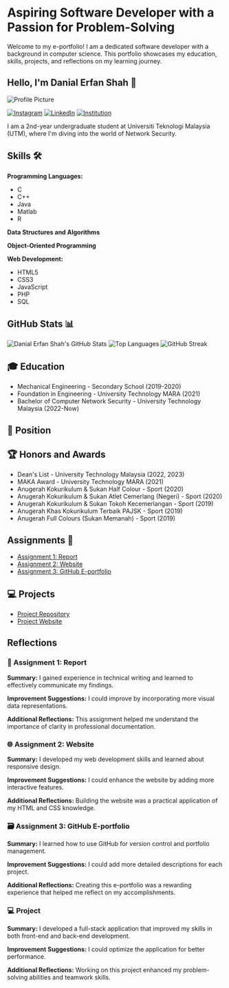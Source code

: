 # Aspiring Software Developer with a Passion for Problem-Solving

Welcome to my e-portfolio! I am a dedicated software developer with a background in computer science. This portfolio showcases my education, skills, projects, and reflections on my learning journey.

## Hello, I'm Danial Erfan Shah 👋

![Profile Picture](path_to_your_profile_picture.jpg)

[![Instagram](https://img.shields.io/badge/Instagram-E4405F?style=for-the-badge&logo=instagram&logoColor=white)](https://instagram.com/yourprofile)
[![LinkedIn](https://img.shields.io/badge/LinkedIn-0A66C2?style=for-the-badge&logo=linkedin&logoColor=white)](https://linkedin.com/in/yourprofile)
[![Institution](https://img.shields.io/badge/Institution-0078D4?style=for-the-badge&logo=Microsoft&logoColor=white)](https://yourinstitution.com)

I am a 2nd-year undergraduate student at Universiti Teknologi Malaysia (UTM), where I'm diving into the world of Network Security.

## Skills 🛠️

**Programming Languages:**

- C
- C++
- Java
- Matlab
- R

**Data Structures and Algorithms**

**Object-Oriented Programming**

**Web Development:**

- HTML5
- CSS3
- JavaScript
- PHP
- SQL

## GitHub Stats 📊

![Danial Erfan Shah's GitHub Stats](https://github-readme-stats.vercel.app/api?username=your_github_username&show_icons=true)
![Top Languages](https://github-readme-stats.vercel.app/api/top-langs/?username=your_github_username)
![GitHub Streak](https://github-readme-streak-stats.herokuapp.com/?user=your_github_username)

## 🎓 Education

- Mechanical Engineering - Secondary School (2019-2020)
- Foundation in Engineering - University Technology MARA (2021)
- Bachelor of Computer Network Security - University Technology Malaysia (2022-Now)

## 💼 Position

<!-- Add your positions here -->

## 🏆 Honors and Awards

- Dean's List - University Technology Malaysia (2022, 2023)
- MAKA Award - University Technology MARA (2021)
- Anugerah Kokurikulum & Sukan Half Colour - Sport (2020)
- Anugerah Kokurikulum & Sukan Atlet Cemerlang (Negeri) - Sport (2020)
- Anugerah Kokurikulum & Sukan Tokoh Kecemerlangan - Sport (2019)
- Anugerah Khas Kokurikulum Terbaik PAJSK - Sport (2019)
- Anugerah Full Colours (Sukan Memanah) - Sport (2019)

## Assignments 📑

- [Assignment 1: Report](link_to_report)
- [Assignment 2: Website](link_to_website)
- [Assignment 3: GitHub E-portfolio](https://github.com/your_github_username/your_eportfolio_repo)

## 💻 Projects

- [Project Repository](link_to_project_repo)
- [Project Website](link_to_project_website)

## Reflections

### 📄 Assignment 1: Report

**Summary:** I gained experience in technical writing and learned to effectively communicate my findings.

**Improvement Suggestions:** I could improve by incorporating more visual data representations.

**Additional Reflections:** This assignment helped me understand the importance of clarity in professional documentation.

### 🌐 Assignment 2: Website

**Summary:** I developed my web development skills and learned about responsive design.

**Improvement Suggestions:** I could enhance the website by adding more interactive features.

**Additional Reflections:** Building the website was a practical application of my HTML and CSS knowledge.

### 🗃 Assignment 3: GitHub E-portfolio

**Summary:** I learned how to use GitHub for version control and portfolio management.

**Improvement Suggestions:** I could add more detailed descriptions for each project.

**Additional Reflections:** Creating this e-portfolio was a rewarding experience that helped me reflect on my accomplishments.

### 💻 Project

**Summary:** I developed a full-stack application that improved my skills in both front-end and back-end development.

**Improvement Suggestions:** I could optimize the application for better performance.

**Additional Reflections:** Working on this project enhanced my problem-solving abilities and teamwork skills.
